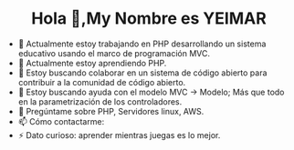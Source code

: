 ### <h1 align="center">Hola 👋,My Nombre es YEIMAR</h1>

- 🔭 Actualmente estoy trabajando en PHP desarrollando un sistema educativo usando el marco de programación MVC.
- 🌱 Actualmente estoy aprendiendo PHP.
- 👯 Estoy buscando colaborar en un sistema de código abierto para contribuir a la comunidad de código abierto.
- 🤔 Estoy buscando ayuda con el modelo MVC -> Modelo; Más que todo en la parametrización de los controladores.
- 💬 Pregúntame sobre PHP, Servidores linux, AWS.
- 📫 Cómo contactarme:
- ⚡ Dato curioso: aprender mientras juegas es lo mejor.
